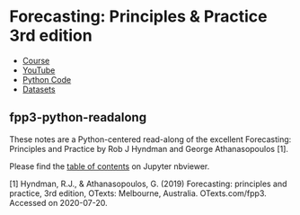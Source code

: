 # Forecasting: Principles & Practice 3rd edition

* [Course](https://otexts.com/fpp3/index.html)
* [YouTube](https://www.youtube.com/playlist?list=PLyCNZ_xXGzpm7W9jLqbIyBAiSO5jDwJeE)
* [Python Code](https://github.com/zgana/fpp3-python-readalong)
* [Datasets](https://github.com/asifm/fpp3-data/tree/main)

## fpp3-python-readalong
These notes are a Python-centered read-along of the excellent Forecasting: Principles and Practice by Rob J Hyndman and George Athanasopoulos [1].

Please find the [table of contents](https://nbviewer.org/github/zgana/fpp3-python-readalong/blob/master/Contents.ipynb) on Jupyter nbviewer.

[1] Hyndman, R.J., & Athanasopoulos, G. (2019) Forecasting: principles and practice, 3rd edition, OTexts: Melbourne, Australia. OTexts.com/fpp3. Accessed on 2020-07-20.